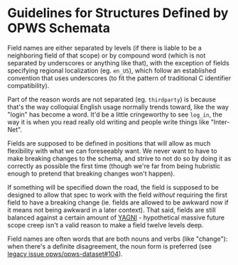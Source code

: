 # Guidelines for Structures Defined by OPWS Schemata

Field names are either separated by levels (if there is liable to be a neighboring field of that scope) or by compound word (which is not separated by underscores or anything like that), with the exception of fields specifying regional localization (eg. `en_US`), which follow an established convention that uses underscores (to fit the pattern of traditional C identifier compatibility).

Part of the reason words are not separated (eg. `thirdparty`) is because that's the way colloquial English usage normally trends toward, like the way "login" has become a word. It'd be a little cringeworthy to see `log_in`, the way it is when you read really old writing and people write things like "Inter-Net".

Fields are supposed to be defined in positions that will allow as much flexibility with what we can foreseeably want. We never want to have to make breaking changes to the schema, and strive to not do so by doing it as correctly as possible the first time (though we're far from being hubristic enough to pretend that breaking changes won't happen).

If something will be specified down the road, the field is supposed to be designed to allow that spec to work with the field *without* requiring the first field to have a breaking change (ie. fields are allowed to be awkward now if it means not being awkward in a later context). That said, fields are still balanced against a certain amount of [YAGNI](https://en.wikipedia.org/wiki/You_aren%27t_gonna_need_it) - hypothetical massive future scope creep isn't a valid reason to make a field twelve levels deep.

Field names are often words that are both nouns and verbs (like "change"): when there's a definite disagreement, the noun form is preferred (see [legacy issue opws/opws-dataset#104](https://github.com/opws/opws-dataset/issues/104)).
